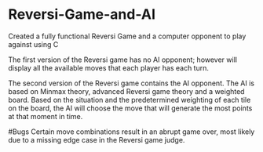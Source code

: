 # Reversi-Game-and-AI
Created a fully functional Reversi Game and a computer opponent to play against using C

The first version of the Reversi game has no AI opponent; however will display all the available moves that each player has each turn. 

The second version of the Reversi game contains the AI opponent. The AI is based on Minmax theory, advanced Reversi game theory and a weighted board. Based on the situation and the predetermined weighting of each tile on the board, the AI will choose the move that will generate the most points at that moment in time. 


#Bugs
Certain move combinations result in an abrupt game over, most likely due to a missing edge case in the Reversi game judge. 
